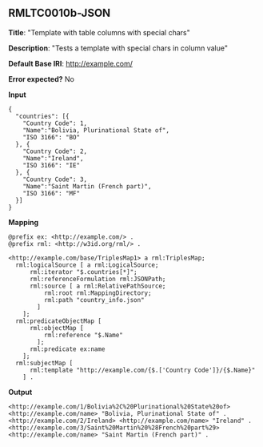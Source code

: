 ## RMLTC0010b-JSON

**Title**: "Template with table columns with special chars"

**Description**: "Tests a template with special chars in column value"

**Default Base IRI**: http://example.com/

**Error expected?** No

**Input**
```
{
  "countries": [{
    "Country Code": 1,
    "Name":"Bolivia, Plurinational State of",
    "ISO 3166": "BO"
  }, {
    "Country Code": 2,
    "Name":"Ireland",
    "ISO 3166": "IE"
  }, {
    "Country Code": 3,
    "Name":"Saint Martin (French part)",
    "ISO 3166": "MF"
  }]
}

```

**Mapping**
```
@prefix ex: <http://example.com/> .
@prefix rml: <http://w3id.org/rml/> .

<http://example.com/base/TriplesMap1> a rml:TriplesMap;
  rml:logicalSource [ a rml:LogicalSource;
      rml:iterator "$.countries[*]";
      rml:referenceFormulation rml:JSONPath;
      rml:source [ a rml:RelativePathSource;
          rml:root rml:MappingDirectory;
          rml:path "country_info.json"
        ]
    ];
  rml:predicateObjectMap [
      rml:objectMap [
          rml:reference "$.Name"
        ];
      rml:predicate ex:name
    ];
  rml:subjectMap [
      rml:template "http://example.com/{$.['Country Code']}/{$.Name}"
    ] .

```

**Output**
```
<http://example.com/1/Bolivia%2C%20Plurinational%20State%20of> <http://example.com/name> "Bolivia, Plurinational State of" .
<http://example.com/2/Ireland> <http://example.com/name> "Ireland" .
<http://example.com/3/Saint%20Martin%20%28French%20part%29> <http://example.com/name> "Saint Martin (French part)" .


```

